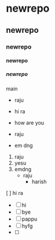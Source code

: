 # newrepo
## newrepo
### newrepo
#### newrepo
##### newrepo
main
 - raju
 - hi ra
 - how are you

- raju
- em dng
 
1. raju
2. yesu 
3. emdng
   - raju
     - harish
     
[ ] hi ra
- [ ] hi
- [ ] bye
- [ ] pappu
- [ ] hyfg
- [ ] 
